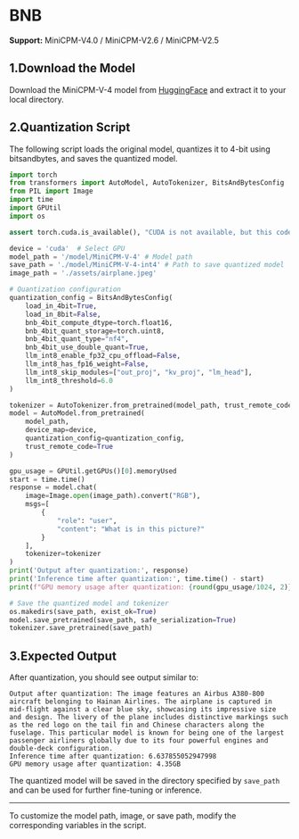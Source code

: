# BNB

**Support:** MiniCPM-V4.0 / MiniCPM-V2.6 / MiniCPM-V2.5


## 1.Download the Model

Download the MiniCPM-V-4 model from [HuggingFace](https://huggingface.co/openbmb/MiniCPM-V-4) and extract it to your local directory.

## 2.Quantization Script

The following script loads the original model, quantizes it to 4-bit using bitsandbytes, and saves the quantized model.

```python
import torch
from transformers import AutoModel, AutoTokenizer, BitsAndBytesConfig
from PIL import Image
import time
import GPUtil
import os

assert torch.cuda.is_available(), "CUDA is not available, but this code requires a GPU."

device = 'cuda'  # Select GPU
model_path = '/model/MiniCPM-V-4' # Model path
save_path = './model/MiniCPM-V-4-int4' # Path to save quantized model
image_path = './assets/airplane.jpeg'

# Quantization configuration
quantization_config = BitsAndBytesConfig(
    load_in_4bit=True,
    load_in_8bit=False,
    bnb_4bit_compute_dtype=torch.float16,
    bnb_4bit_quant_storage=torch.uint8,
    bnb_4bit_quant_type="nf4",
    bnb_4bit_use_double_quant=True,
    llm_int8_enable_fp32_cpu_offload=False,
    llm_int8_has_fp16_weight=False,
    llm_int8_skip_modules=["out_proj", "kv_proj", "lm_head"],
    llm_int8_threshold=6.0
)

tokenizer = AutoTokenizer.from_pretrained(model_path, trust_remote_code=True)
model = AutoModel.from_pretrained(
    model_path,
    device_map=device,
    quantization_config=quantization_config,
    trust_remote_code=True
)

gpu_usage = GPUtil.getGPUs()[0].memoryUsed  
start = time.time()
response = model.chat(
    image=Image.open(image_path).convert("RGB"),
    msgs=[
        {
            "role": "user",
            "content": "What is in this picture?"
        }
    ],
    tokenizer=tokenizer
)
print('Output after quantization:', response)
print('Inference time after quantization:', time.time() - start)
print(f"GPU memory usage after quantization: {round(gpu_usage/1024, 2)}GB")

# Save the quantized model and tokenizer
os.makedirs(save_path, exist_ok=True)
model.save_pretrained(save_path, safe_serialization=True)
tokenizer.save_pretrained(save_path)
```

## 3.Expected Output

After quantization, you should see output similar to:

```
Output after quantization: The image features an Airbus A380-800 aircraft belonging to Hainan Airlines. The airplane is captured in mid-flight against a clear blue sky, showcasing its impressive size and design. The livery of the plane includes distinctive markings such as the red logo on the tail fin and Chinese characters along the fuselage. This particular model is known for being one of the largest passenger airliners globally due to its four powerful engines and double-deck configuration.
Inference time after quantization: 6.637855052947998
GPU memory usage after quantization: 4.35GB
```

The quantized model will be saved in the directory specified by `save_path` and can be used for further fine-tuning or inference.

---
To customize the model path, image, or save path, modify the corresponding variables in the script.